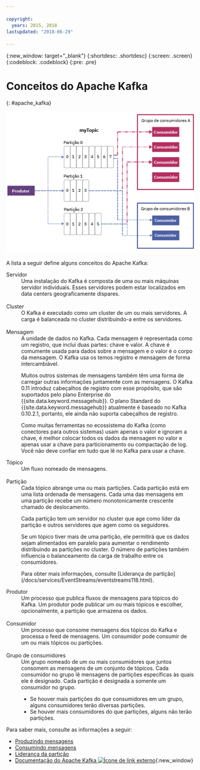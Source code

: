 ```yaml
---

copyright:
  years: 2015, 2018
lastupdated: "2018-06-29"

---
```


{:new_window: target="_blank"}
{:shortdesc: .shortdesc}
{:screen: .screen}
{:codeblock: .codeblock}
{:pre: .pre}

# Conceitos do Apache Kafka
{: #apache_kafka}

![Diagrama da arquitetura Kafka.](kafka_overview.png "Diagrama que mostra uma arquitetura Kafka. Um produtor está alimentando umtópico Kafka sobre três partições e os consumidores estão se inscrevendo nas mensagens.")



A lista a seguir define alguns conceitos do Apache Kafka:

<dl>
<dt>Servidor</dt>
<dd>Uma instalação do Kafka é composta de uma ou mais máquinas servidor individuais. Esses servidores podem estar localizados em
data centers geograficamente díspares. 
</dd>
<br/>
<dt>Cluster</dt>
<dd>O Kafka é executado como um cluster de um ou mais servidores. A carga é balanceada no cluster
distribuindo-a entre os servidores.</dd>
<br/>
<dt>Mensagem</dt>
<dd>A unidade de dados no Kafka. Cada mensagem é representada como um registro, que inclui duas partes: chave
e valor. A chave é comumente usada para dados sobre a mensagem e o valor é o corpo da mensagem. O Kafka usa os temos registro e mensagem de forma intercambiável. 

<p>Muitos outros sistemas de mensagens também têm uma forma de carregar outras informações juntamente com as mensagens. O Kafka 0.11 introduz cabeçalhos de registro com esse propósito, que são suportados pelo plano Enterprise do {{site.data.keyword.messagehub}}. O plano Standard do {{site.data.keyword.messagehub}} atualmente é baseado no Kafka 0.10.2.1, portanto, ele ainda não suporta cabeçalhos de registro. </p> 

<p>Como muitas ferramentas no ecossistema do Kafka (como conectores para outros sistemas) usam apenas o valor e ignoram a chave, é melhor colocar todos os dados da mensagem no valor e apenas usar a chave para particionamento ou compactação de log. Você não deve confiar em tudo que lê no Kafka para usar a chave.</p>   </dd>
<dt>Tópico</dt>
<dd>Um fluxo nomeado de mensagens.</dd>
<br/>
<dt>Partição</dt>
<dd>Cada tópico abrange uma ou mais partições. Cada partição está em uma lista ordenada de
            mensagens. Cada uma das mensagens em uma partição recebe um número monotonicamente crescente
chamado de deslocamento. 
<p>Cada partição tem um servidor no cluster que age como líder da partição e outros servidores que agem
como os seguidores.<p>
<p>Se um tópico tiver mais de uma partição, ele permitirá que os dados sejam alimentados em paralelo para aumentar o rendimento distribuindo as partições no cluster. O número de partições também influencia o balanceamento da carga de trabalho entre os consumidores.</p>
<p>Para obter mais informações, consulte [Liderança de partição](/docs/services/EventStreams/eventstreams118.html).</dd>
<dt>Produtor</dt>
<dd>Um processo que publica fluxos de mensagens para tópicos do Kafka. Um produtor pode publicar
            um ou mais tópicos e escolher, opcionalmente, a partição que armazena os dados.<br/></dd>
<br/>
<dt>Consumidor </dt>
<dd>Um processo que consome mensagens dos tópicos do Kafka e processa o feed de mensagens. Um consumidor pode
consumir de um ou mais tópicos ou partições.</dd>
<br/>
<dt>Grupo de consumidores</dt>
<dd>Um grupo nomeado de um ou mais consumidores que juntos consomem as mensagens de um conjunto de tópicos. Cada consumidor no grupo lê mensagens de partições específicas às quais ele é designado. Cada partição é designada a somente um consumidor no grupo.
<ul>
<li>Se houver mais partições do que consumidores em um grupo, alguns consumidores terão
                  diversas partições.</li>
<li>Se houver mais consumidores do que partições, alguns não terão
                  partições.</li>
</ul>
</dd>
</dl>

Para saber mais, consulte as informações a seguir:
- [Produzindo mensagens](/docs/services/EventStreams/eventstreams112.html)
- [Consumindo mensagens](/docs/services/EventStreams/eventstreams114.html) 
- [Liderança da partição](/docs/services/EventStreams/eventstreams118.html) 
- [Documentação do Apache Kafka ![Ícone de link externo](../../icons/launch-glyph.svg "Ícone de link externo")](http://kafka.apache.org/documentation.html){:new_window} 


<!-- 27/06/18 Karen: removing - suggestion from James

## {{site.data.keyword.messagehub}} plans
{{site.data.keyword.messagehub}} is available as two different plans depending on your requirements: Standard and Enterprise.

* Choose the Standard plan if you want event ingest and distribution capabilities, where you pay for what you use and share infrastructure with others.
* Choose the Enterprise plan if data isolation, guaranteed performance, and increased retention are important considerations. 

For more information, see [Choosing your plan](/docs/services/EventStreams/eventstreams085.html).
-->



